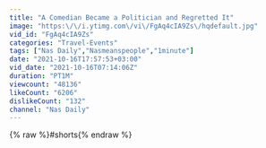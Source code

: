 ```yaml
---
title: "A Comedian Became a Politician and Regretted It"
image: "https:\/\/i.ytimg.com\/vi\/FgAq4cIA9Zs\/hqdefault.jpg"
vid_id: "FgAq4cIA9Zs"
categories: "Travel-Events"
tags: ["Nas Daily","Nasmeanspeople","1minute"]
date: "2021-10-16T17:57:53+03:00"
vid_date: "2021-10-16T07:14:06Z"
duration: "PT1M"
viewcount: "48136"
likeCount: "6206"
dislikeCount: "132"
channel: "Nas Daily"
---
```

{% raw %}#shorts{% endraw %}
